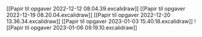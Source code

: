 [[Papir til opgaver 2022-12-12 08.04.39.excalidraw]]
[[Papir til opgaver 2022-12-19 08.20.04.excalidraw]]
[[Papir til opgaver 2022-12-20 13.36.34.excalidraw]]
[[Papir til opgaver 2023-01-03 15.40.18.excalidraw]]
![[Papir til opgaver 2023-01-06 09.19.10.excalidraw]]